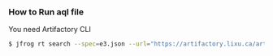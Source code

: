 ### How to Run aql file
You need Artifactory CLI
```bash
$ jfrog rt search --spec=e3.json --url="https://artifactory.lixu.ca/artifactory" --user="username" --password="password"
```
